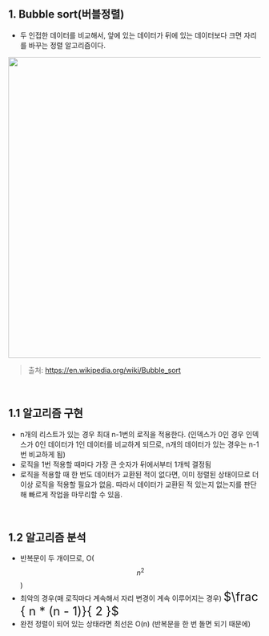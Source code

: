 ## 1. Bubble sort(버블정렬)

* 두 인접한 데이터를 비교해서, 앞에 있는 데이터가 뒤에 있는 데이터보다 크면 자리를 바꾸는 정렬 알고리즘이다.

<img src="https://upload.wikimedia.org/wikipedia/commons/c/c8/Bubble-sort-example-300px.gif" width=600/>

> 출처: https://en.wikipedia.org/wiki/Bubble_sort

<br/>

## 1.1 알고리즘 구현

* n개의 리스트가 있는 경우 최대 n-1번의 로직을 적용한다. (인덱스가 0인 경우 인덱스가 0인 데이터가 1인 데이터를 비교하게 되므로, n개의 데이터가 있는 경우는 n-1번 비교하게 됨)
* 로직을 1번 적용할 때마다 가장 큰 숫자가 뒤에서부터 1개씩 결정됨
* 로직을 적용할 때 한 번도 데이터가 교환된 적이 없다면, 이미 정렬된 상태이므로 더 이상 로직을 적용할 필요가 없음. 따라서 데이터가 교환된 적 있는지 없는지를 판단해 빠르게 작업을 마무리할 수 있음.

<br/>

## 1.2 알고리즘 분석

* 반복문이 두 개이므로, O($$n^2$$)
* 최악의 경우(매 로직마다 계속해서 자리 변경이 계속 이루어지는 경우)  <font size=5em>$\frac { n * (n - 1)}{ 2 }$</font>
* 완전 정렬이 되어 있는 상태라면 최선은 O(n) (반복문을 한 번 돌면 되기 때문에)